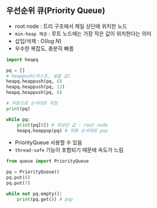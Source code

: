 ## 우선순위 큐(Priority Queue)
- root node : 트리 구조에서 제일 상단에 위치한 노드
- `min-heap 제공` : 루트 노드에는 가장 작은 값이 위치한다는 의미
- 삽입/삭제 : O(_log N_)
- 우수한 복잡도, 충분히 빠름
```python
import heapq

pq = []
# heappush(리스트, 넣을 값)
heapq.heappush(pq, 6)
heapq.heappush(pq, 12)
heapq.heappush(pq, 0)

# 자동으로 순서대로 저장
print(pq)

while pq:
    print(pq[0]) # 최상단 값 : root node
    heapq.heappop(pq) # 자동 순서대로 pop
```

- PriorityQueue 사용할 수 있음
- `thread-safe` 기능이 포함되기 때문에 속도가 느림
```python
from queue import PriorityQueue

pq = PriorityQueue()
pq.put(6)
pq.put(7)

while not pq.empty():
    print(pq.get()) # pop
```
